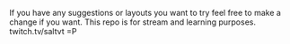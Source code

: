 If you have any suggestions or layouts you want to try feel free to make a change if you want. This repo is for stream and learning purposes. twitch.tv/saltvt =P
